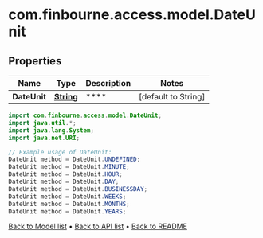 # com.finbourne.access.model.DateUnit

## Properties

Name | Type | Description | Notes
------------ | ------------- | ------------- | -------------
**DateUnit** | [**String**](.md) | **** | [default to String]

```java
import com.finbourne.access.model.DateUnit;
import java.util.*;
import java.lang.System;
import java.net.URI;

// Example usage of DateUnit:
DateUnit method = DateUnit.UNDEFINED;
DateUnit method = DateUnit.MINUTE;
DateUnit method = DateUnit.HOUR;
DateUnit method = DateUnit.DAY;
DateUnit method = DateUnit.BUSINESSDAY;
DateUnit method = DateUnit.WEEKS;
DateUnit method = DateUnit.MONTHS;
DateUnit method = DateUnit.YEARS;
```


[Back to Model list](../README.md#documentation-for-models) &#8226; [Back to API list](../README.md#documentation-for-api-endpoints) &#8226; [Back to README](../README.md)
